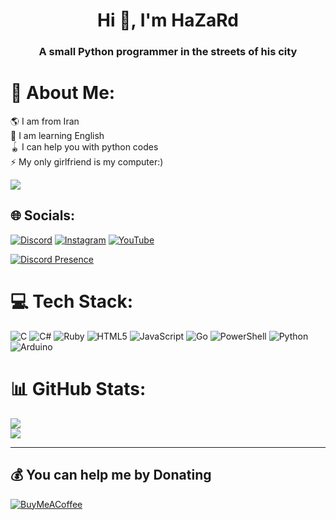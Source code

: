<h1 align="center">Hi 👋, I'm HaZaRd</h1>
<h3 align="center">A small Python programmer in the streets of his city</h3>



# 💫 About Me:
🌎 I am from Iran<br>👯 I am learning English<br>🪀 I can help you with python codes<br>⚡ My only girlfriend is my computer:)



[![](https://visitcount.itsvg.in/api?id=Pytholearn&icon=1&color=12)](https://visitcount.itsvg.in)

## 🌐 Socials:





[![Discord](https://img.shields.io/badge/Discord-%237289DA.svg?logo=discord&logoColor=white)](https://discord.gg/qD8SXrRJbw) [![Instagram](https://img.shields.io/badge/Instagram-%23E4405F.svg?logo=Instagram&logoColor=white)](https://instagram.com/ili.hazard) [![YouTube](https://img.shields.io/badge/YouTube-%23FF0000.svg?logo=YouTube&logoColor=white)](https://youtube.com/@iiihazard) 




[![Discord Presence](https://lanyard.cnrad.dev/api/1087093304543412476)](https://discord.com/users/1087093304543412476)








# 💻 Tech Stack:
![C](https://img.shields.io/badge/c-%2300599C.svg?style=plastic&logo=c&logoColor=white) ![C#](https://img.shields.io/badge/c%23-%23239120.svg?style=plastic&logo=csharp&logoColor=white) ![Ruby](https://img.shields.io/badge/ruby-%23CC342D.svg?style=plastic&logo=ruby&logoColor=white) ![HTML5](https://img.shields.io/badge/html5-%23E34F26.svg?style=plastic&logo=html5&logoColor=white) ![JavaScript](https://img.shields.io/badge/javascript-%23323330.svg?style=plastic&logo=javascript&logoColor=%23F7DF1E) ![Go](https://img.shields.io/badge/go-%2300ADD8.svg?style=plastic&logo=go&logoColor=white) ![PowerShell](https://img.shields.io/badge/PowerShell-%235391FE.svg?style=plastic&logo=powershell&logoColor=white) ![Python](https://img.shields.io/badge/python-3670A0?style=plastic&logo=python&logoColor=ffdd54) ![Arduino](https://img.shields.io/badge/-Arduino-00979D?style=plastic&logo=Arduino&logoColor=white)







# 📊 GitHub Stats:
![](https://github-readme-stats.vercel.app/api?username=Pytholearn&theme=material-palenight&hide_border=false&include_all_commits=false&count_private=false)<br/>![](https://github-readme-stats.vercel.app/api/top-langs/?username=Pytholearn&theme=material-palenight&hide_border=false&include_all_commits=false&count_private=false&layout=compact)






---






  ## 💰 You can help me by Donating
  [![BuyMeACoffee](https://img.shields.io/badge/Buy%20Me%20a%20Coffee-ffdd00?style=for-the-badge&logo=buy-me-a-coffee&logoColor=black)](https://buymeacoffee.com/iiihazard) 

  

